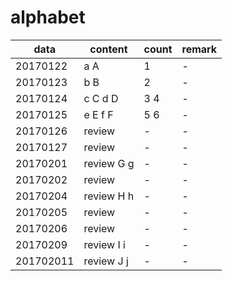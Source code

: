 # alphabet

|data|content|count|remark|
|---|---|---|---|
|20170122|a A|1|-|
|20170123|b B|2|-|
|20170124|c C d D|3 4|-|
|20170125|e E f F|5 6|-|
|20170126|review|-|-|
|20170127|review|-|-|
|20170201|review G g|-|-|
|20170202|review|-|-|
|20170204|review H h|-|-|
|20170205|review|-|-|
|20170206|review|-|-|
|20170209|review I i|-|-|
|201702011|review J j|-|-|